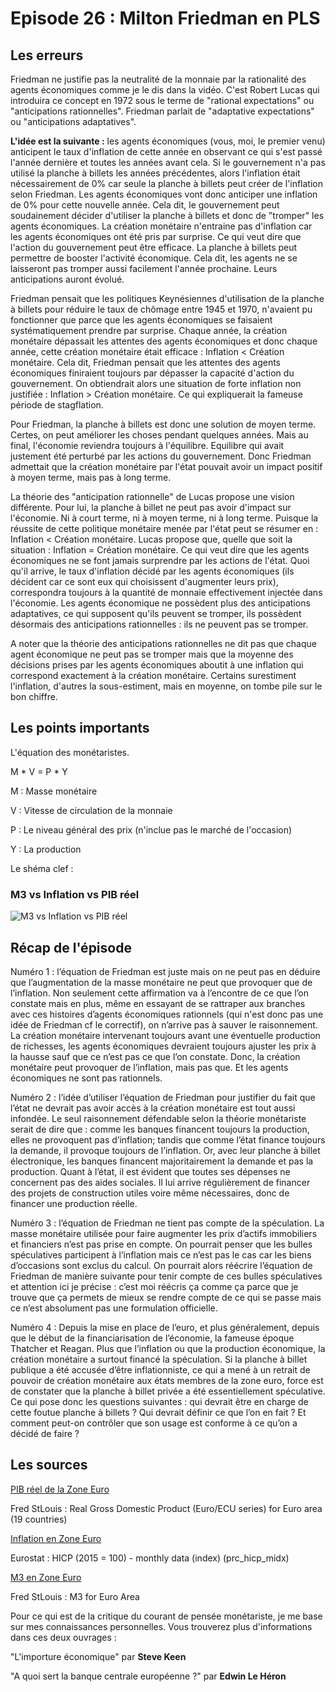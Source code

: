 # Episode 26 : Milton Friedman en PLS

## Les erreurs ##

Friedman ne justifie pas la neutralité de la monnaie par la rationalité des agents économiques comme je le dis dans la vidéo. C'est Robert Lucas qui introduira ce concept en 1972 sous le terme de "rational expectations" ou "anticipations rationnelles". Friedman parlait de "adaptative expectations" ou "anticipations adaptatives".

**L'idée est la suivante :** les agents économiques (vous, moi, le premier venu) anticipent le taux d'inflation de cette année en observant ce qui s'est passé l'année dernière et toutes les années avant cela. Si le gouvernement n'a pas utilisé la planche à billets les années précédentes, alors l'inflation était nécessairement de 0% car seule la planche à billets peut créer de l'inflation selon Friedman. Les agents économiques vont donc anticiper une inflation de 0% pour cette nouvelle année. Cela dit, le gouvernement peut soudainement décider d'utiliser la planche à billets et donc de "tromper" les agents économiques. La création monétaire n'entraine pas d'inflation car les agents économiques ont été pris par surprise. Ce qui veut dire que l'action du gouvernement peut être efficace. La planche à billets peut permettre de booster l'activité économique. Cela dit, les agents ne se laisseront pas tromper aussi facilement l'année prochaine. Leurs anticipations auront évolué.

Friedman pensait que les politiques Keynésiennes d'utilisation de la planche à billets pour réduire le taux de chômage entre 1945 et 1970, n'avaient pu fonctionner que parce que les agents économiques se faisaient systématiquement prendre par surprise. Chaque année, la création monétaire dépassait les attentes des agents économiques et donc chaque année, cette création monétaire était efficace : Inflation < Création monétaire. Cela dit, Friedman pensait que les attentes des agents économiques finiraient toujours par dépasser la capacité d'action du gouvernement. On obtiendrait alors une situation de forte inflation non justifiée : Inflation > Création monétaire. Ce qui expliquerait la fameuse période de stagflation.

Pour Friedman, la planche à billets est donc une solution de moyen terme. Certes, on peut améliorer les choses pendant quelques années. Mais au final, l'économie reviendra toujours à l'équilibre. Equilibre qui avait justement été perturbé par les actions du gouvernement. Donc Friedman admettait que la création monétaire par l'état pouvait avoir un impact positif à moyen terme, mais pas à long terme.

La théorie des "anticipation rationnelle" de Lucas propose une vision différente. Pour lui, la planche à billet ne peut pas avoir d'impact sur l'économie. Ni à court terme, ni à moyen terme, ni à long terme. Puisque la réussite de cette politique monétaire menée par l'état peut se résumer en : Inflation < Création monétaire. Lucas propose que, quelle que soit la situation : Inflation = Création monétaire. Ce qui veut dire que les agents économiques ne se font jamais surprendre par les actions de l'état. Quoi qu'il arrive, le taux d'inflation décidé par les agents économiques (ils décident car ce sont eux qui choisissent d'augmenter leurs prix), correspondra toujours à la quantité de monnaie effectivement injectée dans l'économie. Les agents économique ne possèdent plus des anticipations adaptatives, ce qui supposent qu'ils peuvent se tromper, ils possèdent désormais des anticipations rationnelles : ils ne peuvent pas se tromper.

A noter que la théorie des anticipations rationnelles ne dit pas que chaque agent économique ne peut pas se tromper mais que la moyenne des décisions prises par les agents économiques aboutit à une inflation qui correspond exactement à la création monétaire. Certains surestiment l'inflation, d'autres la sous-estiment, mais en moyenne, on tombe pile sur le bon chiffre.


## Les points importants

L'équation des monétaristes.

M * V = P * Y

M : Masse monétaire

V : Vitesse de circulation de la monnaie

P : Le niveau général des prix (n'inclue pas le marché de l'occasion)

Y : La production

Le shéma clef :

### M3 vs Inflation vs PIB réel

![M3 vs Inflation vs PIB réel](./images/Eps26_m3_Inflation_PIB_réel.png "M3 vs Inflation vs PIB réel")


## Récap de l'épisode

Numéro 1 : l’équation de Friedman est juste mais on ne peut pas en déduire que l’augmentation de la masse monétaire ne peut que provoquer que de l’inflation. Non seulement cette affirmation va à l’encontre de ce que l’on constate mais en plus, même en essayant de se rattraper aux branches avec ces histoires d’agents économiques rationnels (qui n'est donc pas une idée de Friedman cf le correctif), on n’arrive pas à sauver le raisonnement. La création monétaire intervenant toujours avant une éventuelle production de richesses, les agents économiques devraient toujours ajuster les prix à la hausse sauf que ce n’est pas ce que l’on constate. Donc, la création monétaire peut provoquer de l’inflation, mais pas que. Et les agents économiques ne sont pas rationnels.

Numéro 2 : l’idée d’utiliser l’équation de Friedman pour justifier du fait que l’état ne devrait pas avoir accès à la création monétaire est tout aussi infondée. Le seul raisonnement défendable selon la théorie monétariste serait de dire que : comme les banques financent toujours la production, elles ne provoquent pas d’inflation; tandis que comme l’état finance toujours la demande, il provoque toujours de l’inflation. Or, avec leur planche à billet électronique, les banques financent majoritairement la demande et pas la production. Quant à l’état, il est évident que toutes ses dépenses ne concernent pas des aides sociales. Il lui arrive régulièrement de financer des projets de construction utiles voire même nécessaires, donc de financer une production réelle.

Numéro 3 : l’équation de Friedman ne tient pas compte de la spéculation. La masse monétaire utilisée pour faire augmenter les prix d’actifs immobiliers et financiers n’est pas prise en compte. On pourrait penser que les bulles spéculatives participent à l‘inflation mais ce n’est pas le cas car les biens d’occasions sont exclus du calcul. On pourrait alors réécrire l’équation de Friedman de manière suivante pour tenir compte de ces bulles spéculatives et attention ici je précise : c’est moi réécris ça comme ça parce que je trouve que ça permets de mieux se rendre compte de ce qui se passe mais ce n’est absolument pas une formulation officielle.

Numéro 4 : Depuis la mise en place de l’euro, et plus généralement, depuis que le début de la financiarisation de l’économie, la fameuse époque Thatcher et Reagan. Plus que l’inflation ou que la production économique, la création monétaire a surtout financé la spéculation. Si la planche à billet publique a été accusée d’être inflationniste, ce qui a mené à un retrait de pouvoir de création monétaire aux états membres de la zone euro, force est de constater que la planche à billet privée a été essentiellement spéculative. Ce qui pose donc les questions suivantes : qui devrait être en charge de cette foutue planche à billets ? Qui devrait définir ce que l’on en fait ? Et comment peut-on contrôler que son usage est conforme à ce qu’on a décidé de faire ?


## Les sources

[PIB réel de la Zone Euro](https://fred.stlouisfed.org/series/CLVMEURSCAB1GQEA19)

Fred StLouis : Real Gross Domestic Product (Euro/ECU series) for Euro area (19 countries)


[Inflation en Zone Euro](http://appsso.eurostat.ec.europa.eu/nui/submitViewTableAction.do)

Eurostat : HICP (2015 = 100) - monthly data (index) (prc_hicp_midx)


[M3 en Zone Euro](https://fred.stlouisfed.org/series/MYAGM3EZM196N)

Fred StLouis : M3 for Euro Area


Pour ce qui est de la critique du courant de pensée monétariste, je me base sur mes connaissances personnelles. Vous trouverez plus d'informations dans ces deux ouvrages :

"L'importure économique" par **Steve Keen**

"A quoi sert la banque centrale européenne ?" par **Edwin Le Héron**
